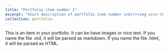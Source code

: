 ```yaml
---
title: "Portfolio item number 1"
excerpt: "Short description of portfolio item number 1<br/><img src='/LY.github.io/images/P.png' width='50%' height = '50%'>"
collection: portfolio
---
```


This is an item in your portfolio. It can be have images or nice text. If you name the file .md, it will be parsed as markdown. If you name the file .html, it will be parsed as HTML. 
